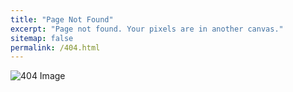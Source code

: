 ```yaml
---
title: "Page Not Found"
excerpt: "Page not found. Your pixels are in another canvas."
sitemap: false
permalink: /404.html
---
```


![404 Image](/assets/img/404.jpg)
